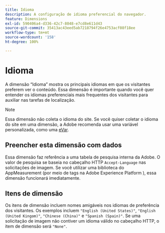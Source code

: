 ```yaml
---
title: Idioma
description: A configuração de idioma preferencial do navegador.
feature: Dimensions
exl-id: 590406a4-d336-42c7-8048-e7cd8e611d43
source-git-commit: 35413ac43eed5ab7218794f26e4753acf08f18ee
workflow-type: tm+mt
source-wordcount: '158'
ht-degree: 100%

---
```


# Idioma

A dimensão “Idioma” mostra os principais idiomas em que os visitantes preferem ver o conteúdo. Essa dimensão é importante quando você quer entender os idiomas preferenciais mais frequentes dos visitantes para auxiliar nas tarefas de localização.

>[!NOTE]
>
>Essa dimensão não coleta o idioma do site. Se você quiser coletar o idioma do site em uma dimensão, a Adobe recomenda usar uma variável personalizada, como uma [eVar](evar.md).

## Preencher esta dimensão com dados

Essa dimensão faz referência a uma tabela de pesquisa interna da Adobe. O valor de pesquisa se baseia no cabeçalho HTTP `Accept-Language` nas solicitações de imagem. Se você utilizar uma biblioteca do AppMeasurement (por meio de tags na Adobe Experience Platform ), essa dimensão funcionará imediatamente.

## Itens de dimensão

Os itens de dimensão incluem nomes amigáveis nos idiomas de preferência dos visitantes. Os exemplos incluem `"English (United States)"`, `"English (United Kingom)"`, `"Chinese (China)"` e `"Spanish (Spain)"`. Se uma solicitação de imagem não contiver um idioma válido no cabeçalho HTTP, o item de dimensão será `"None"`.
